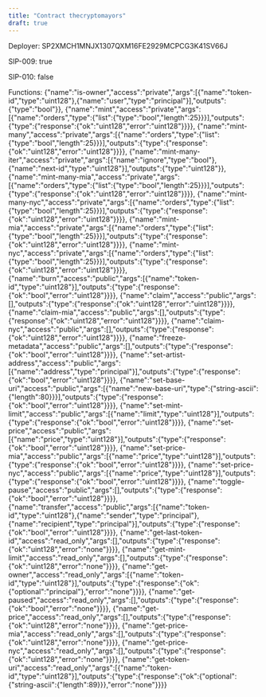 ```yaml
---
title: "Contract thecryptomayors"
draft: true
---
```

Deployer: SP2XMCH1MNJX1307QXM16FE2929MCPCG3K41SV66J

SIP-009: true

SIP-010: false

Functions:
{"name":"is-owner","access":"private","args":[{"name":"token-id","type":"uint128"},{"name":"user","type":"principal"}],"outputs":{"type":"bool"}}, {"name":"mint","access":"private","args":[{"name":"orders","type":{"list":{"type":"bool","length":25}}}],"outputs":{"type":{"response":{"ok":"uint128","error":"uint128"}}}}, {"name":"mint-many","access":"private","args":[{"name":"orders","type":{"list":{"type":"bool","length":25}}}],"outputs":{"type":{"response":{"ok":"uint128","error":"uint128"}}}}, {"name":"mint-many-iter","access":"private","args":[{"name":"ignore","type":"bool"},{"name":"next-id","type":"uint128"}],"outputs":{"type":"uint128"}}, {"name":"mint-many-mia","access":"private","args":[{"name":"orders","type":{"list":{"type":"bool","length":25}}}],"outputs":{"type":{"response":{"ok":"uint128","error":"uint128"}}}}, {"name":"mint-many-nyc","access":"private","args":[{"name":"orders","type":{"list":{"type":"bool","length":25}}}],"outputs":{"type":{"response":{"ok":"uint128","error":"uint128"}}}}, {"name":"mint-mia","access":"private","args":[{"name":"orders","type":{"list":{"type":"bool","length":25}}}],"outputs":{"type":{"response":{"ok":"uint128","error":"uint128"}}}}, {"name":"mint-nyc","access":"private","args":[{"name":"orders","type":{"list":{"type":"bool","length":25}}}],"outputs":{"type":{"response":{"ok":"uint128","error":"uint128"}}}}, {"name":"burn","access":"public","args":[{"name":"token-id","type":"uint128"}],"outputs":{"type":{"response":{"ok":"bool","error":"uint128"}}}}, {"name":"claim","access":"public","args":[],"outputs":{"type":{"response":{"ok":"uint128","error":"uint128"}}}}, {"name":"claim-mia","access":"public","args":[],"outputs":{"type":{"response":{"ok":"uint128","error":"uint128"}}}}, {"name":"claim-nyc","access":"public","args":[],"outputs":{"type":{"response":{"ok":"uint128","error":"uint128"}}}}, {"name":"freeze-metadata","access":"public","args":[],"outputs":{"type":{"response":{"ok":"bool","error":"uint128"}}}}, {"name":"set-artist-address","access":"public","args":[{"name":"address","type":"principal"}],"outputs":{"type":{"response":{"ok":"bool","error":"uint128"}}}}, {"name":"set-base-uri","access":"public","args":[{"name":"new-base-uri","type":{"string-ascii":{"length":80}}}],"outputs":{"type":{"response":{"ok":"bool","error":"uint128"}}}}, {"name":"set-mint-limit","access":"public","args":[{"name":"limit","type":"uint128"}],"outputs":{"type":{"response":{"ok":"bool","error":"uint128"}}}}, {"name":"set-price","access":"public","args":[{"name":"price","type":"uint128"}],"outputs":{"type":{"response":{"ok":"bool","error":"uint128"}}}}, {"name":"set-price-mia","access":"public","args":[{"name":"price","type":"uint128"}],"outputs":{"type":{"response":{"ok":"bool","error":"uint128"}}}}, {"name":"set-price-nyc","access":"public","args":[{"name":"price","type":"uint128"}],"outputs":{"type":{"response":{"ok":"bool","error":"uint128"}}}}, {"name":"toggle-pause","access":"public","args":[],"outputs":{"type":{"response":{"ok":"bool","error":"uint128"}}}}, {"name":"transfer","access":"public","args":[{"name":"token-id","type":"uint128"},{"name":"sender","type":"principal"},{"name":"recipient","type":"principal"}],"outputs":{"type":{"response":{"ok":"bool","error":"uint128"}}}}, {"name":"get-last-token-id","access":"read_only","args":[],"outputs":{"type":{"response":{"ok":"uint128","error":"none"}}}}, {"name":"get-mint-limit","access":"read_only","args":[],"outputs":{"type":{"response":{"ok":"uint128","error":"none"}}}}, {"name":"get-owner","access":"read_only","args":[{"name":"token-id","type":"uint128"}],"outputs":{"type":{"response":{"ok":{"optional":"principal"},"error":"none"}}}}, {"name":"get-paused","access":"read_only","args":[],"outputs":{"type":{"response":{"ok":"bool","error":"none"}}}}, {"name":"get-price","access":"read_only","args":[],"outputs":{"type":{"response":{"ok":"uint128","error":"none"}}}}, {"name":"get-price-mia","access":"read_only","args":[],"outputs":{"type":{"response":{"ok":"uint128","error":"none"}}}}, {"name":"get-price-nyc","access":"read_only","args":[],"outputs":{"type":{"response":{"ok":"uint128","error":"none"}}}}, {"name":"get-token-uri","access":"read_only","args":[{"name":"token-id","type":"uint128"}],"outputs":{"type":{"response":{"ok":{"optional":{"string-ascii":{"length":89}}},"error":"none"}}}}
